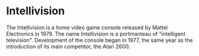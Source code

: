 # Intellivision

The Intellivision is a home video game console released by Mattel Electronics in 1979. The name Intellivision is a portmanteau of "intelligent television". Development of the console began in 1977, the same year as the introduction of its main competitor, the Atari 2600.